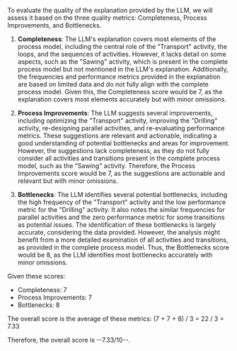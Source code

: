 To evaluate the quality of the explanation provided by the LLM, we will assess it based on the three quality metrics: Completeness, Process Improvements, and Bottlenecks.

1. **Completeness**: The LLM's explanation covers most elements of the process model, including the central role of the "Transport" activity, the loops, and the sequences of activities. However, it lacks detail on some aspects, such as the "Sawing" activity, which is present in the complete process model but not mentioned in the LLM's explanation. Additionally, the frequencies and performance metrics provided in the explanation are based on limited data and do not fully align with the complete process model. Given this, the Completeness score would be 7, as the explanation covers most elements accurately but with minor omissions.

2. **Process Improvements**: The LLM suggests several improvements, including optimizing the "Transport" activity, improving the "Drilling" activity, re-designing parallel activities, and re-evaluating performance metrics. These suggestions are relevant and actionable, indicating a good understanding of potential bottlenecks and areas for improvement. However, the suggestions lack completeness, as they do not fully consider all activities and transitions present in the complete process model, such as the "Sawing" activity. Therefore, the Process Improvements score would be 7, as the suggestions are actionable and relevant but with minor omissions.

3. **Bottlenecks**: The LLM identifies several potential bottlenecks, including the high frequency of the "Transport" activity and the low performance metric for the "Drilling" activity. It also notes the similar frequencies for parallel activities and the zero performance metric for some transitions as potential issues. The identification of these bottlenecks is largely accurate, considering the data provided. However, the analysis might benefit from a more detailed examination of all activities and transitions, as provided in the complete process model. Thus, the Bottlenecks score would be 8, as the LLM identifies most bottlenecks accurately with minor omissions.

Given these scores:
- Completeness: 7
- Process Improvements: 7
- Bottlenecks: 8

The overall score is the average of these metrics: (7 + 7 + 8) / 3 = 22 / 3 = 7.33

Therefore, the overall score is --7.33/10--.